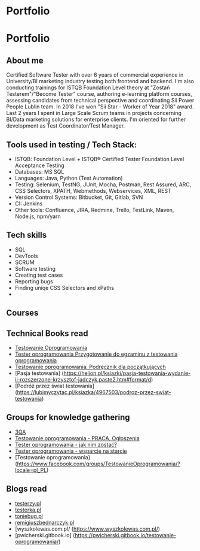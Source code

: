 # Portfolio

# Portfolio

## About me

Certified Software Tester with over 6 years of commercial experience in University/BI marketing industry testing both frontend and backend. I'm also conducting trainings for ISTQB Foundation Level theory at "Zostań Testerem"/"Become Tester" course, authoring e-learning platform courses, assessing candidates from technical perspective and coordinating Sii Power People Lublin team. In 2018 I've won "Sii Star - Worker of Year 2018" award. Last 2 years I spent in Large Scale Scrum teams in projects concerning BI/Data marketing solutions for enterprise clients. I'm oriented for further development as Test Coordinator/Test Manager.

## Tools used in testing / Tech Stack: 
* ISTQB: Foundation Level + ISTQB® Certified Tester Foundation Level Acceptance Testing
* Databases: MS SQL
* Languages: Java, Python (Test Automation)
* Testing: Selenium, TestNG, JUnit, Mocha, Postman, Rest Assured, ARC, CSS Selectors, XPATH, Webmethods, Webservices, XML, REST
* Version Control Systems: Bitbucket, Git, Gitlab, SVN
* CI: Jenkins
* Other tools: Confluence, JIRA, Redmine, Trello, TestLink, Maven, Node.js, npm/yarn

## Tech skills
* SQL
* DevTools
* SCRUM
* Software testing
* Creating test cases
* Reporting bugs
* Finding uniqe CSS Selectors and xPaths
*

## Courses 



## Technical Books read

* [Testowanie Oprogramowania](https://pwicherski.gitbook.io)
* [Tester oprogramowania Przygotowanie do egzaminu z testowania oprogramowania](https://ksiegarnia.pwn.pl/Tester-oprogramowania-Przygotowanie-do-egzaminu-z-testowania-oprogramowania,84913544,p.html?abpid=11&abpcid=132&bb_id=3&bb_coid=5264186&abpar1=desktop&abpar2=275403.1746781.&p_action=3206410001&utm_source=a4b&utm_medium=referral&utm_campaign=lc-buybox-wszystkie&_ga=NC.2843809135-1587824507)
* [Testowanie oprogramowania. Podręcznik dla początkujących ](https://helion.pl/ksiazki/testowanie-oprogramowania-podrecznik-dla-poczatkujacych-rafal-pawlak,szteop.htm?_ga=NC.1384359092-1587824560&abpar1=desktop&abpar2=236563.1746781.&abpcid=41&abpid=11&bb_coid=3069019&bb_id=3#format/d)
* [Pasja testowania] (https://helion.pl/ksiazki/pasja-testowania-wydanie-ii-rozszerzone-krzysztof-jadczyk,paste2.htm#format/d)
* [Podróż przez świat testowania] (https://lubimyczytac.pl/ksiazka/4967503/podroz-przez-swiat-testowania)


## Groups for knowledge gathering

* [3QA](https://www.facebook.com/trojqa/)
* [Testowanie oprogramowania - PRACA, Ogłoszenia](https://www.facebook.com/groups/215557562210470/?ref=group_header)
* [Tester oprogramowania - jak nim zostać?](https://www.facebook.com/groups/531570473876610/?ref=group_header)
* [Tester oprogramowania - wsparcie na starcie](https://www.facebook.com/groups/testeroprogramowania/?ref=group_header)
* [Testowanie oprogramowania} (https://www.facebook.com/groups/TestowanieOprogramowania/?locale=pl_PL)


## Blogs read

* [testerzy.pl](http://testerzy.pl)
* [testerka.pl](http://testerka.pl)
* [toniebug.pl](https://www.toniebug.pl)
* [remigiuszbednarczyk.pl](https://remigiuszbednarczyk.pl)
* [wyszkolewas.com.pl/ (https://www.wyszkolewas.com.pl/)
* [pwicherski.gitbook.io] (https://pwicherski.gitbook.io/testowanie-oprogramowania/)




